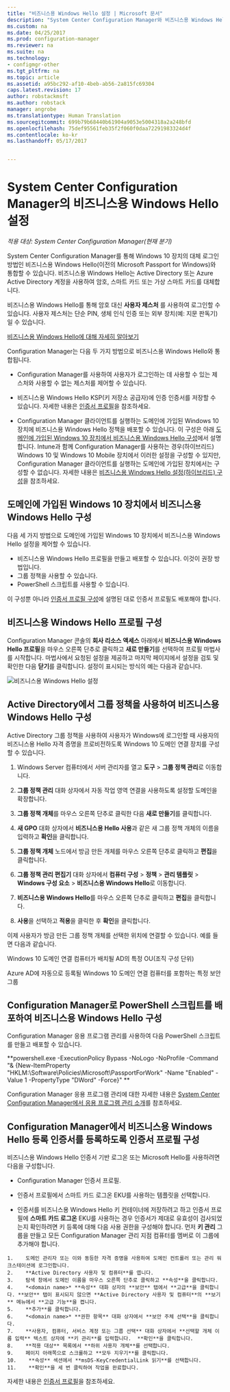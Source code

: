 ```yaml
---
title: "비즈니스용 Windows Hello 설정 | Microsoft 문서"
description: "System Center Configuration Manager와 비즈니스용 Windows Hello를 통합하는 방법을 알아봅니다."
ms.custom: na
ms.date: 04/25/2017
ms.prod: configuration-manager
ms.reviewer: na
ms.suite: na
ms.technology:
- configmgr-other
ms.tgt_pltfrm: na
ms.topic: article
ms.assetid: a95bc292-af10-4beb-ab56-2a815fc69304
caps.latest.revision: 17
author: robstackmsft
ms.author: robstack
manager: angrobe
ms.translationtype: Human Translation
ms.sourcegitcommit: 699b79b68440b61904a9053e5004318a2a248bfd
ms.openlocfilehash: 75def95561feb35f2f060f0daa72291983324d4f
ms.contentlocale: ko-kr
ms.lasthandoff: 05/17/2017


---
```

# <a name="windows-hello-for-business-settings-in-system-center-configuration-manager"></a>System Center Configuration Manager의 비즈니스용 Windows Hello 설정

*적용 대상: System Center Configuration Manager(현재 분기)*

System Center Configuration Manager를 통해 Windows 10 장치의 대체 로그인 방법인 비즈니스용 Windows Hello(이전의 Microsoft Passport for Windows)와 통합할 수 있습니다. 비즈니스용 Windows Hello는 Active Directory 또는 Azure Active Directory 계정을 사용하여 암호, 스마트 카드 또는 가상 스마트 카드를 대체합니다.  

비즈니스용 Windows Hello를 통해 암호 대신 **사용자 제스처** 를 사용하여 로그인할 수 있습니다. 사용자 제스처는 단순 PIN, 생체 인식 인증 또는 외부 장치(예: 지문 판독기)일 수 있습니다.

[비즈니스용 Windows Hello에 대해 자세히 알아보기](https://docs.microsoft.com/windows/access-protection/hello-for-business/hello-identity-verification)

 Configuration Manager는 다음 두 가지 방법으로 비즈니스용 Windows Hello와 통합됩니다.  

-   Configuration Manager를 사용하여 사용자가 로그인하는 데 사용할 수 있는 제스처와 사용할 수 없는 제스처를 제어할 수 있습니다.  

-   비즈니스용 Windows Hello KSP(키 저장소 공급자)에 인증 인증서를 저장할 수 있습니다. 자세한 내용은 [인증서 프로필](introduction-to-certificate-profiles.md)을 참조하세요.  

- Configuration Manager 클라이언트를 실행하는 도메인에 가입된 Windows 10 장치에 비즈니스용 Windows Hello 정책을 배포할 수 있습니다. 이 구성은 아래 [도메인에 가입된 Windows 10 장치에서 비즈니스용 Windows Hello 구성](#configure-windows-hello-for-business-on-domain-joined-windows-10-devices)에서 설명합니다. Intune과 함께 Configuration Manager를 사용하는 경우(하이브리드) Windows 10 및 Windows 10 Mobile 장치에서 이러한 설정을 구성할 수 있지만, Configuration Manager 클라이언트를 실행하는 도메인에 가입된 장치에서는 구성할 수 없습니다. 자세한 내용은 [비즈니스용 Windows Hello 설정(하이브리드) 구성](../../mdm/deploy-use/windows-hello-for-business-settings.md)을 참조하세요.

## <a name="configure-windows-hello-for-business-on-domain-joined-windows-10-devices"></a>도메인에 가입된 Windows 10 장치에서 비즈니스용 Windows Hello 구성
다음 세 가지 방법으로 도메인에 가입된 Windows 10 장치에서 비즈니스용 Windows Hello 설정을 제어할 수 있습니다.

- 비즈니스용 Windows Hello 프로필을 만들고 배포할 수 있습니다. 이것이 권장 방법입니다.
- 그룹 정책을 사용할 수 있습니다.  
- PowerShell 스크립트를 사용할 수 있습니다.

이 구성뿐 아니라 [인증서 프로필 구성](#configure-a-certificate-profile)에 설명된 대로 인증서 프로필도 배포해야 합니다.

## <a name="configure-a-windows-hello-for-business-profile"></a>비즈니스용 Windows Hello 프로필 구성  

Configuration Manager 콘솔의 **회사 리소스 액세스** 아래에서 **비즈니스용 Windows Hello 프로필**을 마우스 오른쪽 단추로 클릭하고 **새로 만들기**를 선택하여 프로필 마법사를 시작합니다. 마법사에서 요청된 설정을 제공하고 마지막 페이지에서 설정을 검토 및 확인한 다음 **닫기**를 클릭합니다. 설정이 표시되는 방식의 예는 다음과 같습니다.  

![비즈니스용 Windows Hello 설정](../media/Hello-for-Business-settings.png)

## <a name="configure-windows-hello-for-business-with-group-policy-in-active-directory"></a>Active Directory에서 그룹 정책을 사용하여 비즈니스용 Windows Hello 구성  

Active Directory 그룹 정책을 사용하여 사용자가 Windows에 로그인할 때 사용자의 비즈니스용 Hello 자격 증명을 프로비전하도록 Windows 10 도메인 연결 장치를 구성할 수 있습니다.

1.  Windows Server 컴퓨터에서 서버 관리자를 열고 **도구** > **그룹 정책 관리**로 이동합니다.    

2.  **그룹 정책 관리** 대화 상자에서 자동 작업 영역 연결을 사용하도록 설정할 도메인을 확장합니다.    

3.  **그룹 정책 개체**를 마우스 오른쪽 단추로 클릭한 다음 **새로 만들기**를 클릭합니다.  

4.  **새 GPO** 대화 상자에서 **비즈니스용 Hello 사용**과 같은 새 그룹 정책 개체의 이름을 입력하고 **확인**을 클릭합니다.  

5.  **그룹 정책 개체** 노드에서 방금 만든 개체를 마우스 오른쪽 단추로 클릭하고 **편집**을 클릭합니다.  

6.  **그룹 정책 관리 편집기** 대화 상자에서 **컴퓨터 구성** > **정책** > **관리 템플릿** > **Windows 구성 요소** > **비즈니스용 Windows Hello**로 이동합니다.  

7.  **비즈니스용 Windows Hello**를 마우스 오른쪽 단추로 클릭하고 **편집**을 클릭합니다.   

8.  **사용**을 선택하고 **적용**을 클릭한 후 **확인**을 클릭합니다.

이제 사용자가 방금 만든 그룹 정책 개체를 선택한 위치에 연결할 수 있습니다. 예를 들면 다음과 같습니다.    

   Windows 10 도메인 연결 컴퓨터가 배치될 AD의 특정 OU(조직 구성 단위)    

   Azure AD에 자동으로 등록될 Windows 10 도메인 연결 컴퓨터를 포함하는 특정 보안 그룹    

## <a name="configure-windows-hello-for-business-by-deploying-a-powershell-script-with-configuration-manager"></a>Configuration Manager로 PowerShell 스크립트를 배포하여 비즈니스용 Windows Hello 구성    
Configuration Manager 응용 프로그램 관리를 사용하여 다음 PowerShell 스크립트를 만들고 배포할 수 있습니다.    

**powershell.exe -ExecutionPolicy Bypass -NoLogo -NoProfile -Command "& {New-ItemProperty "HKLM:\Software\Policies\Microsoft\PassportForWork" -Name "Enabled" -Value 1 -PropertyType "DWord" -Force}" ** 

Configuration Manager 응용 프로그램 관리에 대한 자세한 내용은 [System Center Configuration Manager에서 응용 프로그램 관리 소개](/sccm/apps/understand/introduction-to-application-management)를 참조하세요.  

## <a name="configure-a-certificate-profile-to-enroll-the-windows-hello-for-business-enrollment-certificate-in-configuration-manager"></a>Configuration Manager에서 비즈니스용 Windows Hello 등록 인증서를 등록하도록 인증서 프로필 구성  
 비즈니스용 Windows Hello 인증서 기반 로그온 또는 Microsoft Hello를 사용하려면 다음을 구성합니다.  

-   Configuration Manager 인증서 프로필.  

-   인증서 프로필에서 스마트 카드 로그온 EKU를 사용하는 템플릿을 선택합니다.  

-    인증서를 비즈니스용 Windows Hello 키 컨테이너에 저장하려고 하고 인증서 프로필에 **스마트 카드 로그온** EKU를 사용하는 경우 인증서가 제대로 유효성이 검사되었는지 확인하려면 키 등록에 대해 다음 사용 권한을 구성해야 합니다.
먼저 **키 관리** 그룹을 만들고 모든 Configuration Manager 관리 지점 컴퓨터를 멤버로 이 그룹에 추가해야 합니다.

    1.    도메인 관리자 또는 이와 동등한 자격 증명을 사용하여 도메인 컨트롤러 또는 관리 워크스테이션에 로그인합니다.
    2.    **Active Directory 사용자 및 컴퓨터**를 엽니다.
    3.    탐색 창에서 도메인 이름을 마우스 오른쪽 단추로 클릭하고 **속성**을 클릭합니다.
    4.    *<domain name>* **속성** 대화 상자의 **보안** 탭에서 **고급**을 클릭합니다. **보안** 탭이 표시되지 않으면 **Active Directory 사용자 및 컴퓨터**의 **보기** 메뉴에서 **고급 기능**을 켭니다.
    5.    **추가**를 클릭합니다.
    6.    *<domain name>* **권한 항목** 대화 상자에서 **보안 주체 선택**을 클릭합니다.
    7.    **사용자, 컴퓨터, 서비스 계정 또는 그룹 선택** 대화 상자에서 **선택할 개체 이름 입력** 텍스트 상자에 **키 관리**를 입력합니다.  **확인**을 클릭합니다.
    8.    **적용 대상** 목록에서 **하위 사용자 개체**를 선택합니다.
    9.    페이지 아래쪽으로 스크롤하고 **모두 지우기**를 클릭합니다.
    10.    **속성** 섹션에서 **msDS-KeyCredentialLink 읽기**를 선택합니다.
    11.    **확인**을 세 번 클릭하여 작업을 완료합니다.


 자세한 내용은 [인증서 프로필](introduction-to-certificate-profiles.md)을 참조하세요.  





